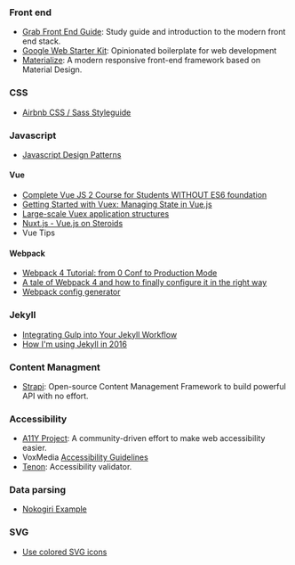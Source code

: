 ### Front end
- [Grab Front End Guide](https://github.com/grab/front-end-guide): Study guide and introduction to the modern front end stack.
- [Google Web Starter Kit](https://github.com/google/web-starter-kit): Opinionated boilerplate for web development
- [Materialize](http://materializecss.com/): A modern responsive front-end framework based on Material Design.

### CSS
 - [Airbnb CSS / Sass Styleguide](https://github.com/airbnb/css)

### Javascript
- [Javascript Design Patterns](https://addyosmani.com/resources/essentialjsdesignpatterns/book/)

#### Vue
- [Complete Vue JS 2 Course for Students WITHOUT ES6 foundation](https://www.udemy.com/vuejs-for-students-with-zero-es6-foundation/?siteID=QZaBth_yPOQ-ZHo59WcIgbt0Vt4UDlKVfA&LSNPUBID=QZaBth%2FyPOQ)
- [Getting Started with Vuex: Managing State in Vue.js](https://sabe.io/tutorials/getting-started-with-vuex)
- [Large-scale Vuex application structures](https://medium.com/3yourmind/large-scale-vuex-application-structures-651e44863e2f)
- [Nuxt.js - Vue.js on Steroids](https://www.udemy.com/nuxtjs-vuejs-on-steroids/?siteID=QZaBth_yPOQ-Ahd1w1xlJuy06oYw2_.vTw&LSNPUBID=QZaBth%2FyPOQ)
- Vue Tips

#### Webpack
- [Webpack 4 Tutorial: from 0 Conf to Production Mode](https://www.valentinog.com/blog/webpack-tutorial/)
- [A tale of Webpack 4 and how to finally configure it in the right way](https://hackernoon.com/a-tale-of-webpack-4-and-how-to-finally-configure-it-in-the-right-way-4e94c8e7e5c1)
- [Webpack config generator](https://generatewebpackconfig.netlify.com/)

### Jekyll
- [Integrating Gulp into Your Jekyll Workflow](https://robwise.github.io/blog/jekyll-and-gulp)
- [How I'm using Jekyll in 2016](https://mademistakes.com/articles/using-jekyll-2016/)

### Content Managment

- [Strapi](https://strapi.io/): Open-source Content Management Framework to build powerful API with no effort.

### Accessibility
- [A11Y Project](http://a11yproject.com/): A community-driven effort to make web accessibility easier.
- VoxMedia [Accessibility Guidelines](http://accessibility.voxmedia.com/)
- [Tenon](https://tenon.io/): Accessibility validator.

### Data parsing
- [Nokogiri Example](https://github.com/civio/boe/tree/master/greencards)

### SVG

- [Use colored SVG icons](https://github.com/rauldiazpoblete/notes/wiki/Use-colored-SVG-icons)
